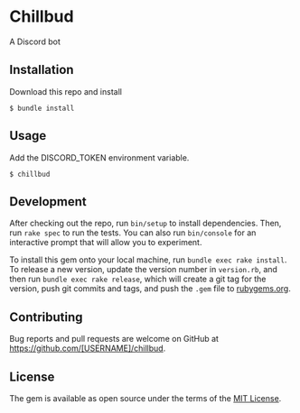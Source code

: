 # Chillbud

A Discord bot

## Installation
Download this repo and install

    $ bundle install

## Usage
Add the DISCORD_TOKEN environment variable.

    $ chillbud


## Development

After checking out the repo, run `bin/setup` to install dependencies. Then, run `rake spec` to run the tests. You can also run `bin/console` for an interactive prompt that will allow you to experiment.

To install this gem onto your local machine, run `bundle exec rake install`. To release a new version, update the version number in `version.rb`, and then run `bundle exec rake release`, which will create a git tag for the version, push git commits and tags, and push the `.gem` file to [rubygems.org](https://rubygems.org).

## Contributing

Bug reports and pull requests are welcome on GitHub at https://github.com/[USERNAME]/chillbud.

## License

The gem is available as open source under the terms of the [MIT License](https://opensource.org/licenses/MIT).
